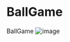 # BallGame
BallGame
![image](https://user-images.githubusercontent.com/76616459/215290860-af7ef510-8d38-4f9e-aea2-ddc0bad76709.png)
